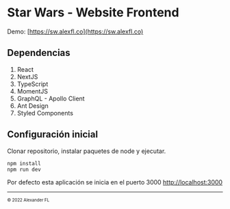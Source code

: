 # Star Wars - Website Frontend

Demo: [https://sw.alexfl.co](https://sw.alexfl.co)

## Dependencias

1. React
2. NextJS
3. TypeScript
4. MomentJS
5. GraphQL - Apollo Client
6. Ant Design
7. Styled Components

## Configuración inicial

Clonar repositorio, instalar paquetes de node y ejecutar.
```
npm install
npm run dev
```

Por defecto esta aplicación se inicia en el puerto 3000 [http://localhost:3000](http://localhost:3000)

<hr />

<sub><sup>© 2022  Alexander FL</sup></sub>
